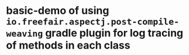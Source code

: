 # basic-demo of using `io.freefair.aspectj.post-compile-weaving` gradle plugin for log tracing of methods in each class

